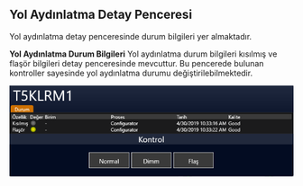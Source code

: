 ## **Yol Aydınlatma Detay Penceresi**
Yol aydınlatma detay penceresinde durum bilgileri yer almaktadır.

**Yol Aydınlatma Durum Bilgileri**
Yol aydınlatma durum bilgileri kısılmış ve flaşör bilgileri detay penceresinde mevcuttur. Bu pencerede bulunan kontroller sayesinde yol aydınlatma durumu değiştirilebilmektedir.

![road lighting marker.png](/.attachments/road%20lighting%20marker-9fd39388-d8d8-46d7-8c09-aa662be4c5b0.png)


